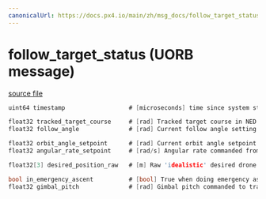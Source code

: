 ```yaml
---
canonicalUrl: https://docs.px4.io/main/zh/msg_docs/follow_target_status
---
```


# follow_target_status (UORB message)



[source file](https://github.com/PX4/PX4-Autopilot/blob/release/1.13/msg/follow_target_status.msg)

```c
uint64 timestamp                  # [microseconds] time since system start

float32 tracked_target_course     # [rad] Tracked target course in NED local frame (North is course zero)
float32 follow_angle              # [rad] Current follow angle setting

float32 orbit_angle_setpoint      # [rad] Current orbit angle setpoint from the smooth trajectory generator
float32 angular_rate_setpoint     # [rad/s] Angular rate commanded from Jerk-limited Orbit Angle trajectory for Orbit Angle

float32[3] desired_position_raw   # [m] Raw 'idealistic' desired drone position if a drone could teleport from place to places

bool in_emergency_ascent          # [bool] True when doing emergency ascent (when distance to ground is below safety altitude)
float32 gimbal_pitch              # [rad] Gimbal pitch commanded to track target in the center of the frame

```
